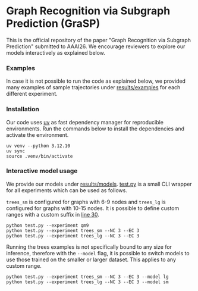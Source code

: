 # Graph Recognition via Subgraph Prediction (GraSP)
This is the official repository of the paper "Graph Recognition via Subgraph Prediction"
submitted to AAAI26.
We encourage reviewers to explore our models interactively as explained below.

### Examples
In case it is not possible to run the code as explained below, we provided
many examples of sample trajectories under [results/examples](results/examples)
for each different experiment.


### Installation

Our code uses [uv](https://docs.astral.sh/uv/getting-started/installation/)
as fast dependency manager for reproducible environments.
Run the commands below to install the dependencies and activate the environment.
```
uv venv --python 3.12.10
uv sync
source .venv/bin/activate
```

### Interactive model usage
We provide our models under [results/models](results/models).
[test.py](test.py) is a small CLI wrapper for all experiments which
can be used as follows.

`trees_sm` is configured for graphs with 6-9 nodes and `trees_lg`
is configured for graphs with 10-15 nodes. 
It is possible to define custom ranges with a custom suffix in 
[line 30](test.py#L30).
```
python test.py --experiment qm9 
python test.py --experiment trees_sm --NC 3 --EC 3  
python test.py --experiment trees_lg --NC 3 --EC 3 
```

Running the trees examples is not specifically bound to any size
for inference, therefore with the `--model` flag, it is possible to 
switch models to use those trained on the smaller or larger dataset.
This applies to any custom range.
```
python test.py --experiment trees_sm --NC 3 --EC 3 --model lg  
python test.py --experiment trees_lg --NC 3 --EC 3 --model sm
```
